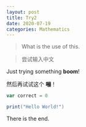 ```yaml
---
layout: post
title: Try2
date: 2020-07-19
categories: Mathematics
---
```


> What is the use of this.

>尝试输入中文

Just trying something **boom**!

然后再试试这个 **嘣**！

```scala
var correct = 0

print("Hello World!")

```

There is the end.